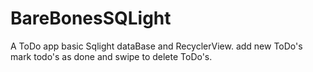 # BareBonesSQLight
A ToDo app basic Sqlight dataBase and RecyclerView. add new ToDo's mark todo's as done and swipe to delete ToDo's. 
